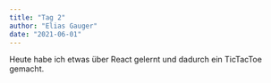 ```yaml
---
title: "Tag 2"
author: "Elias Gauger"
date: "2021-06-01"
---
```


Heute habe ich etwas über React gelernt und dadurch ein TicTacToe gemacht.

<script src="https://raw.githubusercontent.com/DustinReturns/dustinreturns.github.io/main/tictactoe.js"></script>